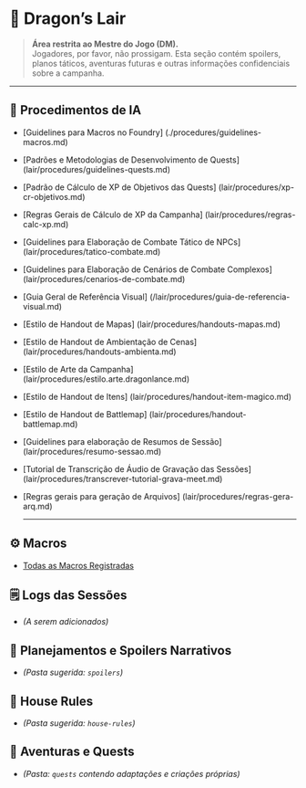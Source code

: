 # 🐉 Dragon’s Lair

> **Área restrita ao Mestre do Jogo (DM).**  
> Jogadores, por favor, não prossigam. Esta seção contém spoilers, planos táticos, aventuras futuras e outras informações confidenciais sobre a campanha.

---

## 📘 Procedimentos de IA
- [Guidelines para Macros no Foundry] (./procedures/guidelines-macros.md)
- [Padrões e Metodologias de Desenvolvimento de Quests] (lair/procedures/guidelines-quests.md)
- [Padrão de Cálculo de XP de Objetivos das Quests] (lair/procedures/xp-cr-objetivos.md)
- [Regras Gerais de Cálculo de XP da Campanha] (lair/procedures/regras-calc-xp.md)
- [Guidelines para Elaboração de Combate Tático de NPCs] (lair/procedures/tatico-combate.md)
- [Guidelines para Elaboração de Cenários de Combate Complexos] (lair/procedures/cenarios-de-combate.md)
- [Guia Geral de Referência Visual] (/lair/procedures/guia-de-referencia-visual.md)
- [Estilo de Handout de Mapas] (lair/procedures/handouts-mapas.md)
- [Estilo de Handout de Ambientação de Cenas] (lair/procedures/handouts-ambienta.md)
- [Estilo de Arte da Campanha] (lair/procedures/estilo.arte.dragonlance.md)
- [Estilo de Handout de Itens] (lair/procedures/handout-item-magico.md)
- [Estilo de Handout de Battlemap] (lair/procedures/handout-battlemap.md)
- [Guidelines para elaboração de Resumos de Sessão] (lair/procedures/resumo-sessao.md)
- [Tutorial de Transcrição de Áudio de Gravação das Sessões] (lair/procedures/transcrever-tutorial-grava-meet.md)
- [Regras gerais para geração de Arquivos] (lair/procedures/regras-gera-arq.md)

  ---
  
## ⚙️ Macros
- [Todas as Macros Registradas](/macros/macros-main.md)

## 🗒️ Logs das Sessões
- *(A serem adicionados)*

## 🧠 Planejamentos e Spoilers Narrativos
- *(Pasta sugerida: `spoilers`)*

## 📜 House Rules
- *(Pasta sugerida: `house-rules`)*

## 🧭 Aventuras e Quests
- *(Pasta: `quests` contendo adaptações e criações próprias)*
